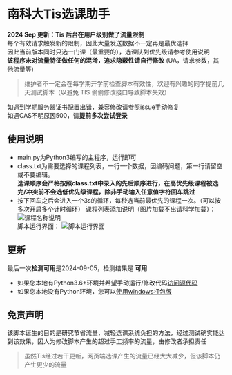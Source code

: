 # 南科大Tis选课助手  
**2024 Sep 更新：Tis 后台在用户级别做了流量限制**   
每个有效请求触发新的限制，因此大量发送数据不一定再是最优选择  
因此当前版本同时只选一门课（最重要的），选课队列优先级请参考使用说明  
**该程序未对流量特征做任何的混淆，追求隐蔽性请自行修改** (UA，请求参数，其他流量等)

> 维护者不一定会在每学期开学前检查脚本有效性，欢迎有兴趣的同学提前几天测试脚本（以避免 TIS 偷偷修改接口导致脚本失效）  

如遇到学期服务器证书配置出错，兼容修改请参照issue手动修复  
如遇CAS不明原因500，请**提前多次尝试登录**  

## 使用说明  
- main.py为Python3编写的主程序，运行即可  
- class.txt为需要选择的课程列表，一行一个数据，因编码问题，第一行请留空或不要编辑。  
**选课顺序会严格按照class.txt中录入的先后顺序进行，在高优先级课程被选完/冲突前不会选低优先级课程，除非手动输入任意值字符回车跳过**  
- 按下回车之后会进入一个3s的循环，每秒选当前最优先的课程一次。（可以按多次开启多个计时循环）
课程列表添加说明（图片加载不出请科学加载）：  
![课程名称说明](screenShots/help.png)  
  脚本运行界面：
![脚本运行界面](screenShots/sc.png)

## 更新
最后一次**检测可用**是2024-09-05，检测结果是 **可用**  
- 如果您本地有Python3.6+环境并希望手动运行/修改代码[访问源代码](https://github.com/GhostFrankWu/SUSTech_Tools/blob/master/main.py)  
- 如果您本地没有Python环境，您可以[使用windows打包版](https://github.com/GhostFrankWu/SUSTech_Tools/releases/tag/v5.1.0)  

## 免责声明

该脚本诞生的目的是研究节省流量，减轻选课系统负担的方法，经过测试确实能达到该效果，因人为修改脚本产生的超过手工频率的流量，由修改者承担责任  
>虽然Tis经过若干更新，网页端选课产生的流量已经大大减少，但该脚本仍产生更少的流量

<!--
### 免责声明
该脚本是通过抽象人对计算机的操作方法，提供节省流量并方便选课的功能。脚本为非营利性开源脚本，仅供个人学习、研究或欣赏使用，采用MIT协议，不具有任何市场价值。开发和使用过程不涉及对任何系统进行逆向破解/反汇编/反编译，本脚本编写使用的一切数据都来源于公开在互联网上的内容。  
本脚本不提供任何明示或暗示的保证，包括但不限于对适销性和特定用途的适用性的暗示保证。 在任何情况下，版权所有人或贡献者均不对任何直接，间接，偶发，特殊，示范性或后果性的损害负责。  
本脚本仅限用于合理合法的学习用途如网络环境测试，因本脚本而产生的各种后果由使用者自行承担，作者对此不负任何责任。  


>## TL;DR
>有人要向老师举报："是脚本导致了教务系统瘫痪"。  
>经过测试，学生正常使用TIS选课和使用脚本选课的请求情况如下表所示  
>
>项目（三次取平均） | 请求总数(个) | 流量总计(kB) | 总用时(ms)  
>-- | -- | -- | --
>TIS登录 | 17 | 188 | 680
>脚本登录 | 0 | 0 | 0
>TIS登录CAS认证 | 22 | 745 | 1410
>脚本登录CAS认证 | 1 | 11 | 96
>TIS进入 | 141 | 2487 | 8760
>脚本进入 | 4 | 223 | 692
>TIS选课+刷新 | 119 | 1299 | 取决于查询内容1-10秒不等
>脚本选课 | 1 | 0.6 | 177
>TIS总计（刷新n次） | 180+119n | 3350+1299n | 10秒+每次刷新耗时
>脚本总计（选课m次） | 5+m | 234+0.6m | 0.8秒+每次请求144ms
>
>可见在目前的TIS设计下，脚本一秒发送100次请求都不及一位正常学生刷新页面看选课按钮有没有激活产生的请求/流量多。  
>- 所以如果TIS崩了，那最不应该指责是就是如此节省流量脚本用户了（吧？）  
>  
>本人寄网挂科水平，欢迎大佬对以上论述批评指正。

-->
